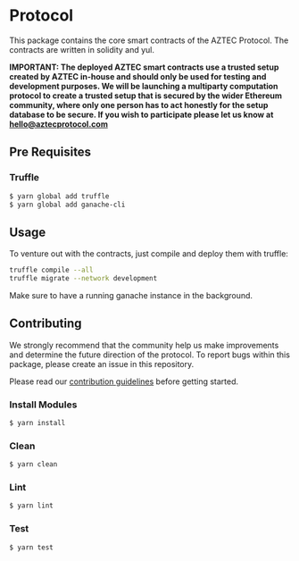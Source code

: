 # Protocol

This package contains the core smart contracts of the AZTEC Protocol. The contracts are written in solidity and yul.

**IMPORTANT: The deployed AZTEC smart contracts use a trusted setup created by AZTEC in-house and should only be used for testing and development purposes. We will be launching a multiparty computation protocol to create a trusted setup that is secured by the wider Ethereum community, where only one person has to act honestly for the setup database to be secure. If you wish to participate please let us know at hello@aztecprotocol.com**

## Pre Requisites

### Truffle

```bash
$ yarn global add truffle
$ yarn global add ganache-cli
```

## Usage

To venture out with the contracts, just compile and deploy them with truffle:

```bash
truffle compile --all
truffle migrate --network development
```

Make sure to have a running ganache instance in the background.

## Contributing

We strongly recommend that the community help us make improvements and determine the future direction of the protocol. To report bugs within this package, please create an issue in this repository.

Please read our [contribution guidelines](../../.github/CONTRIBUTING.md) before getting started.

### Install Modules

```bash
$ yarn install
```

### Clean

```bash
$ yarn clean
```

### Lint

```bash
$ yarn lint
```

### Test

```bash
$ yarn test
```
